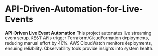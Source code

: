 # API-Driven-Automation-for-Live-Events 
**API-Driven Live Event Automation**  This project automates live streaming event setup. REST APIs trigger Terraform/CloudFormation deployments, reducing manual effort by 40%. AWS CloudWatch monitors deployments, ensuring reliability. Observability tools provide insights into system health.

